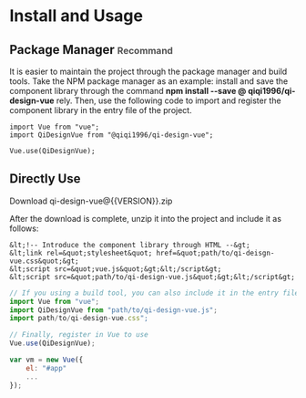 # Install and Usage

## Package Manager <span style="font-size: 16px; opacity: 0.75;">Recommand</span>

It is easier to maintain the project through the package manager and build tools. Take the NPM package manager as an example: install and save the component library through the command **npm install --save @ qiqi1996/qi-design-vue** rely. Then, use the following code to import and register the component library in the entry file of the project.

```
import Vue from "vue";
import QiDesignVue from "@qiqi1996/qi-design-vue";

Vue.use(QiDesignVue);
```

## Directly Use

<q-button :href="`./qi-design-vue@${VERSION}.zip`" icon="download" type="primary" size="large">Download qi-design-vue@{{VERSION}}.zip</q-button>

After the download is complete, unzip it into the project and include it as follows:

```
&lt;!-- Introduce the component library through HTML --&gt;
&lt;link rel=&quot;stylesheet&quot; href=&quot;path/to/qi-deisgn-vue.css&quot;&gt;
&lt;script src=&quot;vue.js&quot;&gt;&lt;/script&gt;
&lt;script src=&quot;path/to/qi-design-vue.js&quot;&gt;&lt;/script&gt;
```

```javascript
// If you using a build tool, you can also include it in the entry file
import Vue from "vue";
import QiDesignVue from "path/to/qi-design-vue.js";
import path/to/qi-design-vue.css";
```

```javascript
// Finally, register in Vue to use
Vue.use(QiDesignVue);

var vm = new Vue({
    el: "#app"
    ...
});
```
